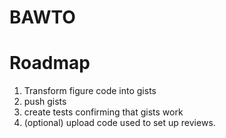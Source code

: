 # BAWTO 

# Roadmap
1. Transform figure code into gists
2. push gists
3. create tests confirming that gists work
4. (optional) upload code used to set up reviews.
